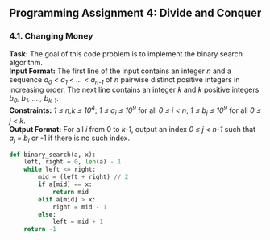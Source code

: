 ## Programming Assignment 4: Divide and Conquer
### 4.1. Changing Money
**Task:** The goal of this code problem is to implement the binary search algorithm.\
**Input Format:** The first line of the input contains an integer *n* and a sequence *a<sub>0</sub> < a<sub>1</sub> < ... < a<sub>n-1</sub>* of *n* pairwise distinct positive integers in increasing order. The next line contains an integer *k* and *k* positive integers *b<sub>0</sub>, b<sub>1</sub>, ... , b<sub>k-1</sub>*.\
**Constraints:** *1 ≤ n,k ≤ 10<sup>4</sup>*; *1 ≤ a<sub>i</sub> ≤ 10<sup>9</sup>* for all *0 ≤ i < n*; *1 ≤ b<sub>j</sub> ≤ 10<sup>9</sup>* for all *0 ≤ j < k*.\
**Output Format:** For all *i* from 0 to *k-1*, output an index *0 ≤ j < n-1* such that *a<sub>j</sub> = b<sub>i</sub>* or -1 if there is no such index.

```python
def binary_search(a, x):
    left, right = 0, len(a) - 1
    while left <= right:
        mid = (left + right) // 2
        if a[mid] == x:
            return mid
        elif a[mid] > x:
            right = mid - 1
        else:
            left = mid + 1
    return -1
```
